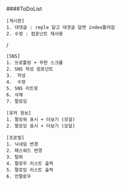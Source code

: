 ####ToDoList
```
[게시판]
1. 대댓글 : reple 달고 대갯글 달면 index틀어짐
2. 수정 : 컴포넌트 재사용
```

/

```
[SNS]
1. 쓰로틀링 + 무한 스크롤
2. SNS 작성 컴포넌트
3.  작성
4.  수정
5. SNS 리트윗
6. 삭제
7. 팔로잉
```

```
[유저 정보]
1. 팔로워 표시 + 더보기 (모달)
2. 팔로잉 표시 + 더보기 (모달)
```


```
[프로필]
1. 닉네임 변경
2. 패스워드 변경
3. 탈퇴
4. 팔로우 리스트 출력
5. 팔로잉 리스트 출력 
6. 언팔로우
 

